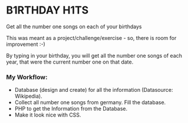 # B1RTHDAY H1TS
Get all the number one songs on each of your birthdays

This was meant as a project/challenge/exercise - so, there is room for improvement :-)

By typing in your birthday, you will get all the number one songs of each year, that were the current number one on that date.

### My Workflow:

* Database (design and create) for all the information (Datasource: Wikipedia).
* Collect all number one songs from germany. Fill the database.
* PHP to get the Information from the Database.
* Make it look nice with CSS.
